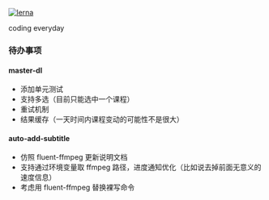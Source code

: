 [![lerna](https://img.shields.io/badge/maintained%20with-lerna-cc00ff.svg)](https://lerna.js.org/)

coding everyday

### 待办事项

#### master-dl

- 添加单元测试
- 支持多选（目前只能选中一个课程）
- 重试机制
- 结果缓存（一天时间内课程变动的可能性不是很大）

#### auto-add-subtitle

- 仿照 fluent-ffmpeg 更新说明文档
- 支持通过环境变量取 ffmpeg 路径，进度通知优化（比如说去掉前面无意义的速度信息）
- 考虑用 fluent-ffmpeg 替换裸写命令
